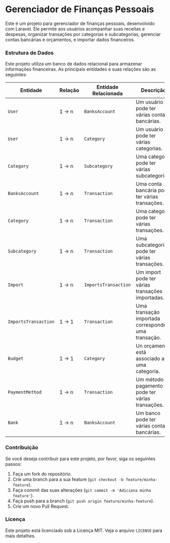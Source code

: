 # Gerenciador de Finanças Pessoais

Este é um projeto para gerenciador de finanças pessoais, desenvolvido com Laravel. Ele permite aos usuários acompanhar suas receitas e despesas, organizar transações por categorias e subcategorias, gerenciar contas bancárias e orçamentos, e importar dados financeiros.

### Estrutura de Dados

Este projeto utiliza um banco de dados relacional para armazenar informações financeiras. As principais entidades e suas relações são as seguintes:

| Entidade        | Relação | Entidade Relacionada | Descrição                                    |
| --------------- | ------- | -------------------- | -------------------------------------------- |
| `User`          | 1 -> n  | `BanksAccount`       | Um usuário pode ter várias contas bancárias.  |
| `User`          | 1 -> n  | `Category`           | Um usuário pode ter várias categorias.       |
| `Category`      | 1 -> n  | `Subcategory`        | Uma categoria pode ter várias subcategorias. |
| `BanksAccount`  | 1 -> n  | `Transaction`        | Uma conta bancária pode ter várias transações.|
| `Category`      | 1 -> n  | `Transaction`        | Uma categoria pode ter várias transações.    |
| `Subcategory`   | 1 -> n  | `Transaction`        | Uma subcategoria pode ter várias transações. |
| `Import`        | 1 -> n  | `ImportsTransaction` | Um import pode ter várias transações importadas.|
| `ImportsTransaction` | 1 -> 1 | `Transaction`     | Uma transação importada corresponde a uma transação. |
| `Budget`        | 1 -> 1  | `Category`           | Un orçamento está associado a uma categoria. |
| `PaymentMethod` | 1 -> n  | `Transaction`        | Um método de pagamento pode ter várias transações. |
| `Bank`          | 1 -> n  | `BanksAccount`       | Um banco pode ter várias contas bancárias.   |

### Contribuição

Se você deseja contribuir para este projeto, por favor, siga os seguintes passos:

1. Faça um fork do repositório.
2. Crie uma branch para a sua feature (`git checkout -b feature/minha-feature`).
3. Faça commit das suas alterações (`git commit -m 'Adiciona minha feature'`).
4. Faça push para a branch (`git push origin feature/minha-feature`).
5. Crie um novo Pull Request.

### Licença

Este projeto está licenciado sob a Licença MIT. Veja o arquivo `LICENSE` para mais detalhes.
